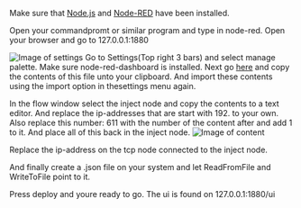 Make sure that [Node.js](https://nodejs.org/) and [Node-RED](https://nodered.org/) have been installed.

Open your commandpromt or similar program and type in node-red.
Open your browser and go to 127.0.0.1:1880

![Image of settings](/images/settings.JPG)
Go to Settings(Top right 3 bars) and select manage palette. Make sure node-red-dashboard is installed.
Next go [here](nodered.md) and copy the contents of this file unto your clipboard. And import these contents using the import option in thesettings menu again.

In the flow window select the inject node and copy the contents to a text editor. And replace the ip-addresses that are start with 192. to your own.
Also replace this number: <payload-length>611</payload-length> with the number of the content after </envelope> and add 1 to it.
And place all of this back in the inject node.
![Image of content](/images/content.jpg)

Replace the ip-address on the tcp node connected to the inject node.

And finally create a .json file on your system and let ReadFromFile and WriteToFile point to it.

Press deploy and youre ready to go.
The ui is found on 127.0.0.1:1880/ui